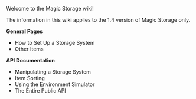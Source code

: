 Welcome to the Magic Storage wiki!

The information in this wiki applies to the 1.4 version of Magic Storage only.

**General Pages**
* How to Set Up a Storage System
* Other Items

**API Documentation**
* Manipulating a Storage System
* Item Sorting
* Using the Environment Simulator
* The Entire Public API